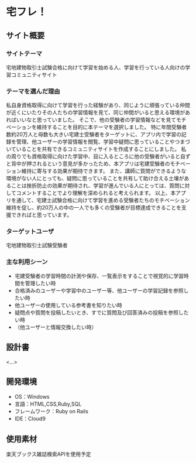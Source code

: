 # 宅フレ！

## サイト概要
### サイトテーマ
宅地建物取引士試験合格に向けて学習を始める人、学習を行っている人向けの学習コミュニティサイト

### テーマを選んだ理由
私自身資格取得に向けて学習を行った経験があり、同じように頑張っている仲間が近くにいたりその人たちの学習情報を見て、同じ仲間がいると思える環境があればいいなと思っていました。
そこで、他の受験者の学習情報などを見てモチベーションを維持することを目的に本テーマを選択しました。
特に年間受験者数約20万人と母数も大きい宅建士受験者をターゲットに、アプリ内で学習の記録を管理、他ユーザーの学習情報を閲覧、学習中疑問に思っていることやつまづいていることを共有できるコミュニティサイトを作成することにしました。
私の周りでも資格取得に向けた学習中、目に入るところに他の受験者がいると自ずと背中が押されるという意見が多かったため、本アプリは宅建受験者のモチベーション維持に寄与する効果が期待できます。
また、講師に質問ができるような環境がない人にとっても、疑問に思っていることを共有して助け合える土壌があることは挫折防止の効果が期待され、学習が進んでいる人にとっては、質問に対してコメントすることでより理解を深められると考えられます。
以上、本アプリを通して、宅建士試験合格に向けて学習を進める受験者たちのモチベーション維持を促し、約20万人の中の一人でも多くの受験者が目標達成できることを支援できればと思っています。

### ターゲットユーザ
宅地建物取引士試験受験者

### 主な利用シーン
- 宅建受験者の学習時間の計測や保存、一覧表示をすることで視覚的に学習時間を管理したい時
- 合格済みのユーザーや学習中のユーザー等、他ユーザーの学習記録を参照したい時
- 他ユーザーの使用している参考書を知りたい時
- 疑問点や質問を投稿したいとき、すでに質問及び回答済みの投稿を参照したい時
- （他ユーザーと情報交換したい時）

## 設計書
<...>

## 開発環境
- OS：Windows
- 言語：HTML,CSS,Ruby,SQL
- フレームワーク：Ruby on Rails
- IDE：Cloud9

## 使用素材
楽天ブックス雑誌検索APIを使用予定
